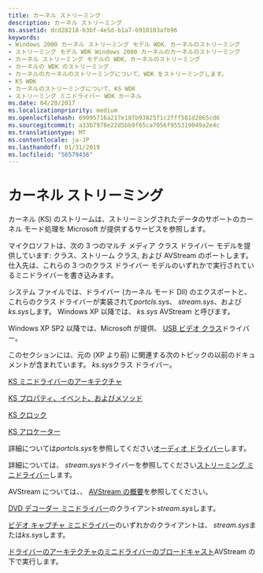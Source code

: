 ```yaml
---
title: カーネル ストリーミング
description: カーネル ストリーミング
ms.assetid: dcd28218-b3bf-4e5d-b1a7-6910103afb96
keywords:
- Windows 2000 カーネル ストリーミング モデル WDK、カーネルのストリーミング
- ストリーミング モデル WDK Windows 2000 カーネルのカーネルのストリーミング
- カーネル ストリーミング モデルの WDK、カーネルのストリーミング
- カーネルの WDK のストリーミング
- カーネルのカーネルのストリーミングについて、WDK をストリーミングします。
- KS WDK
- カーネルのストリーミングについて、KS WDK
- ストリーミング ミニドライバー WDK カーネル
ms.date: 04/20/2017
ms.localizationpriority: medium
ms.openlocfilehash: 69095716a217e18fb93825f1c2fff581d2865cd6
ms.sourcegitcommit: a33b7978e22d5bb9f65ca7056f955319049a2e4c
ms.translationtype: MT
ms.contentlocale: ja-JP
ms.lasthandoff: 01/31/2019
ms.locfileid: "56579436"
---
```

# <a name="kernel-streaming"></a>カーネル ストリーミング





カーネル (KS) のストリームは、ストリーミングされたデータのサポートのカーネル モード処理を Microsoft が提供するサービスを参照します。

マイクロソフトは、次の 3 つのマルチ メディア クラス ドライバー モデルを提供しています: クラス、ストリーム クラス, および AVStream のポートします。 仕入先は、これらの 3 つのクラス ドライバー モデルのいずれかで実行されているミニドライバーを書き込みます。

システム ファイルでは、ドライバー (カーネル モード Dll) のエクスポートと、これらのクラス ドライバーが実装されて*portcls.sys*、 *stream.sys*、および*ks.sys*します。 Windows XP 以降では、 *ks.sys* AVStream と呼びます。

Windows XP SP2 以降では、Microsoft が提供、 [USB ビデオ クラス](usb-video-class-driver.md)ドライバー。

このセクションには、元の (XP より前) に関連する次のトピックの以前のドキュメントが含まれています。 *ks.sys*クラス ドライバー。

[KS ミニドライバーのアーキテクチャ](ks-minidriver-architecture.md)

[KS プロパティ、イベント、およびメソッド](ks-properties--events--and-methods.md)

[KS クロック](ks-clocks.md)

[KS アロケーター](ks-allocators.md)

詳細については*portcls.sys*を参照してください[オーディオ ドライバー](https://msdn.microsoft.com/library/windows/hardware/ff536191)します。

詳細については、 *stream.sys*ドライバーを参照してください[ストリーミング ミニドライバー](https://msdn.microsoft.com/library/windows/hardware/ff568275)します。

AVStream については、、 [AVStream の概要](avstream-overview.md)を参照してください。

[DVD デコーダー ミニドライバー](https://msdn.microsoft.com/library/windows/hardware/ff558742)のクライアント*stream.sys*します。

[ビデオ キャプチャ ミニドライバー](video-capture-devices.md)のいずれかのクライアントは、 *stream.sys*または*ks.sys*します。

[ドライバーのアーキテクチャのミニドライバーのブロードキャスト](broadcast-driver-architecture-minidrivers.md)AVStream の下で実行します。

 

 




